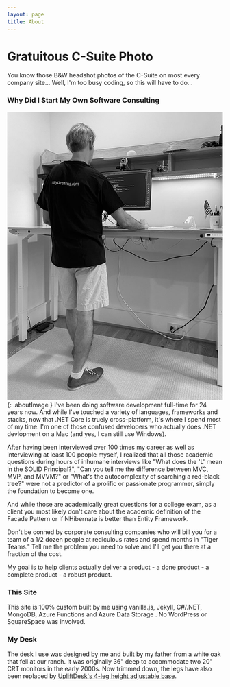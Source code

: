 ```yaml
---
layout: page
title: About
---
```


# Gratuitous C-Suite Photo

You know those B&amp;W headshot photos of the C-Suite on most every company site... Well, I'm too busy coding, so this will have to do...

### Why Did I Start My Own Software Consulting

![headshot](/assets/images/headshot.jpg){: .aboutImage }
I've been doing software development full-time for 24 years now. And while I've touched a variety of languages, frameworks and stacks, now that .NET Core is truely cross-platform, it's where I spend most of my time. I'm one of those confused developers who actually does .NET devlopment on a Mac (and yes, I can still use Windows).

After having been interviewed over 100 times my career as well as interviewing at least 100 people myself, I realized that all those academic questions during hours of inhumane interviews like "What does the 'L' mean in the SOLID Principal?", "Can you tell me the difference between MVC, MVP, and MVVM?" or "What's the autocomplexity of searching a red-black tree?" were not a predictor of a prolific or passionate programmer, simply the foundation to become one.

And while those are academically great questions for a college exam, as a client you most likely don't care about the academic definition of the Facade Pattern or if NHibernate is better than Entity Framework.

Don't be conned by corporate consulting companies who will bill you for a team of a 1/2 dozen people at rediculous rates and spend months in "Tiger Teams." Tell me the problem you need to solve and I'll get you there at a fraction of the cost.

My goal is to help clients actually deliver a product - a done product - a complete product - a robust product.

### This Site
    
This site is 100% custom built by me using vanilla.js, Jekyll, C#/.NET, MongoDB, Azure Functions and Azure Data Storage . No WordPress or SquareSpace was involved.

### My Desk

The desk I use was designed by me and built by my father from a white oak that fell at our ranch. It was originally 36" deep to accommodate two 20" CRT monitors in the early 2000s. Now trimmed down, the legs have also been replaced by [UpliftDesk's 4-leg height adjustable base](https://www.upliftdesk.com/uplift-4-leg-standing-desk-v2-v2-commercial/).
